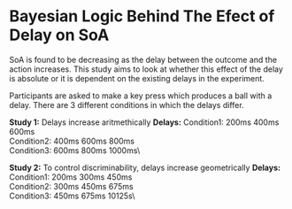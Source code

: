 # Bayesian Logic Behind The Efect of Delay on SoA

SoA is found to be decreasing as the delay between the outcome and the action increases.
This study aims to look at whether this effect of the delay is absolute or it is dependent on the existing delays in the experiment.

Participants are asked to make a key press which produces a ball with a delay. 
There are 3 different conditions in which the delays differ.

**Study 1:** Delays increase aritmethically
**Delays:** 
Condition1: 200ms 400ms 600ms\
Condition2: 400ms 600ms 800ms\
Condition3: 600ms 800ms 1000ms\

**Study 2:** To control discriminability, delays increase geometrically
**Delays:**
Condition1: 200ms 300ms 450ms\
Condition2: 300ms 450ms 675ms\
Condition3: 450ms 675ms 10125s\
